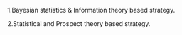 1.Bayesian statistics & Information theory based strategy.

2.Statistical and Prospect theory based strategy.
